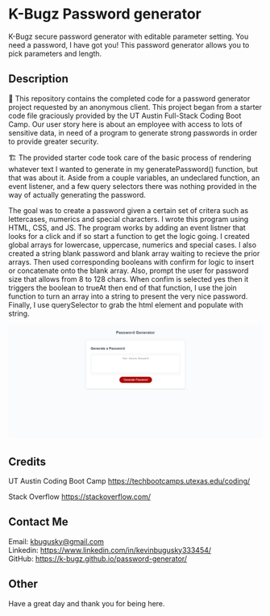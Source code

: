 # K-Bugz Password generator

K-Bugz secure password generator with editable parameter setting. You need a password, I have got you! This password generator allows you to pick parameters and length. 

## Description

🔐 This repository contains the completed code for a password generator project requested by an anonymous client. This project began from a starter code file graciously provided by the UT Austin Full-Stack Coding Boot Camp. Our user story here is about an employee with access to lots of sensitive data, in need of a program to generate strong passwords in order to provide greater security.

🏗️ The provided starter code took care of the basic process of rendering whatever text I wanted to generate in my generatePassword() function, but that was about it. Aside from a couple variables, an undeclared function, an event listener, and a few query selectors there was nothing provided in the way of actually generating the password.

The goal was to create a password given a certain set of critera such as
                            lettercases, numerics and special characters. I wrote this program using HTML, CSS, and JS.
                            The program works by adding an event listner that looks for a click and if so start a
                            function to get the logic going. I created global arrays for lowercase, uppercase, numerics
                            and special cases. I also created a string blank password and blank array waiting to recieve
                            the prior arrays. Then used corresponding booleans with confirm for logic to insert or
                            concatenate onto the blank array. Also, prompt the user for password size that allows from 8
                            to 128 chars. When confim is selected yes then it triggers the boolean to trueAt then end of
                            that function, I use the join function to turn an array into a string to present the very
                            nice password. Finally, I use querySelector to grab the html element and populate with
                            string.

![picture of deployed site](images/rmIMG1.png)

## Credits
UT Austin Coding Boot Camp https://techbootcamps.utexas.edu/coding/

Stack Overflow https://stackoverflow.com/

<!-- Links to your social media accounts -->
## Contact Me
Email: kbugusky@gmail.com <br>
Linkedin: https://www.linkedin.com/in/kevinbugusky333454/ <br>
GitHub: https://k-bugz.github.io/password-generator/

## Other 

Have a great day and thank you for being here. 
